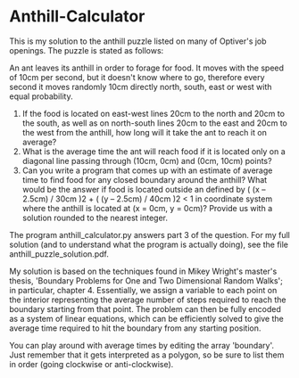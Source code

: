 # Anthill-Calculator

This is my solution to the anthill puzzle listed on many of Optiver's job openings. The puzzle is stated as follows:

An ant leaves its anthill in order to forage for food. It moves with the speed of 10cm per second, but it doesn't know where to go, therefore every second it moves randomly 10cm directly north, south, east or west with equal probability.
1. If the food is located on east-west lines 20cm to the north and 20cm to the south, as well as on north-south lines 20cm to the east and 20cm to the west from the anthill, how long will it take the ant to reach it on average?
2. What is the average time the ant will reach food if it is located only on a diagonal line passing through (10cm, 0cm) and (0cm, 10cm) points?
3. Can you write a program that comes up with an estimate of average time to find food for any closed boundary around the anthill? What would be the answer if food is located outside an defined by ( (x – 2.5cm) / 30cm )2 + ( (y – 2.5cm) / 40cm )2 < 1 in coordinate system where the anthill is located at (x = 0cm, y = 0cm)? Provide us with a solution rounded to the nearest integer.

The program anthill_calculator.py answers part 3 of the question. For my full solution (and to understand what the program is actually doing), see the file anthill_puzzle_solution.pdf.

My solution is based on the techniques found in Mikey Wright's master's thesis, 'Boundary Problems for One and Two Dimensional Random Walks'; in particular, chapter 4. Essentially, we assign a variable to each point on the interior representing the average number of steps required to reach the boundary starting from that point. The problem can then be fully encoded as a system of linear equations, which can be efficiently solved to give the average time required to hit the boundary from any starting position.

You can play around with average times by editing the array 'boundary'. Just remember that it gets interpreted as a polygon, so be sure to list them in order (going clockwise or anti-clockwise).
